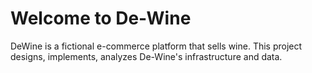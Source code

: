 # Welcome to De-Wine

DeWine is a fictional e-commerce platform that sells wine. This project designs, implements, analyzes 
De-Wine's infrastructure and data. 
 
